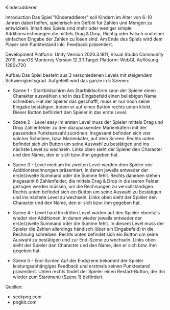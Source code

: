Kinderaddierer

Introduction
Das Spiel "Kinderaddierer" soll Kindern im Alter von 6-10 Jahren dabei helfen, spielerisch ein Gefühl für Zahlen und Mengen zu entwickeln. Inhalt des Spiels sind mehr oder weniger simple Additionsrechnungen die mittels Drag & Drop, Richtig oder Falsch und einer einfachen Eingabe der Zahlen zu lösen sind.
Am Ende des Spiels wird dem Player sein Punktestand inkl. Feedback präsentiert.

Development Platform: Unity Version 2020.3.18f1, Visual Studio Community 2019, macOS Monterey Version 12.3.1
Target Platform: WebGL
Auflösung: 1280x720

Aufbau
Das Spiel besteht aus 3 verschiedenen Levels mit steigendem Schwierigkeitsgrad.
Aufgeteilt wird das ganze in 5 Szenen:

- Szene 1 - Startbildschirm
  Am Startbildschirm kann der Spieler einen Charakter auswählen und in das Eingabefeld einen beliebigen Name schreiben.
  Hat der Spieler das geschafft, muss er nur noch seine Eingabe bestätigen, indem er auf einen Button rechts unten klickt.
  Dieser Button befördert den Spieler in das erste Level.
  
- Szene 2 - Level easy
  Im ersten Level muss der Spieler mittels Drag und Drop Zahlenfelder zu den dazupassenden Marienkäfern mit der passenden Punkteanzahl zuordnen.
  Insgesamt befinden sich vier solcher Scheiben, bzw. Marienkäfer, auf dem Screen.
  Rechts unten befindet sich ein Button um seine Auswahl zu bestätigen und ins nächste Level zu wechseln.
  Links oben sieht der Spieler den Character und den Name, den er sich bzw. ihm gegeben hat.
  
- Szene 3 - Level medium
  Im zweiten Level werden dem Spieler vier Additionsrechnungen präsentiert, in denen jeweils entweder der erste/zweite Summand oder die Summe fehlt.
  Rechts daneben stehen insgesamt 6 Zahlenfelder, die mittels Drag & Drop in die leeren Felder gezogen werden müssen, um die Rechnungen zu
  vervollständigen. Rechts unten befindet sich ein Button um seine Auswahl zu bestätigen und ins nächste Level zu wechseln.
  Links oben sieht der Spieler den Character und den Name, den er sich bzw. ihm gegeben hat.
  
- Szene 4 - Level hard
  Im dritten Level warten auf den Spieler ebenfalls wieder vier Additionen, in denen wieder jeweils entweder der erste/zweite Summand oder die Summe
  fehlt. In diesem Level muss der Spieler die Zahlen allerdings händisch (über ein Eingabefeld) in die Rechnung schreiben.
  Rechts unten befindet sich ein Button um seine Auswahl zu bestätigen und zur End-Szene zu wechseln.
  Links oben sieht der Spieler den Character und den Name, den er sich bzw. ihm gegeben hat.
  
- Szene 5 - End-Screen
  Auf der Endszene bekommt der Spieler leistungsabhängiges Feedback und erstmals seinen Punktestand präsentiert.
  Unten rechts findet der Spieler einen Restart-Button, der ihn wieder zum Startmenü (Szene 1) befördert.
  
  
Quellen:
  - seekpng.com
  - pngkit.com
